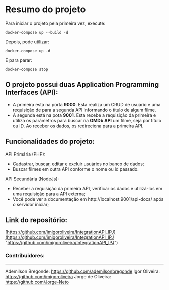 # Resumo do projeto

Para iniciar o projeto pela primeira vez, execute:

`docker-compose up --build -d`

Depois, pode utilizar:

`docker-compose up -d`

E para parar:

`docker-compose stop`


## O projeto possui duas Application Programming Interfaces (API):
- A primeira está na porta **9000**. Esta realiza um CRUD de usuário e uma requisição de para a segunda API informando o título de algum filme.
- A segunda está na pota **9001**. Esta recebe a requisição da primeira e utiliza os parâmetros para buscar na **OMDb API** um filme, seja por título ou ID. Ao receber os dados, os redireciona para a primeira API.

## Funcionalidades do projeto:
API Primária (PHP):
- Cadastrar, buscar, editar e excluir usuários no banco de dados;
- Buscar filmes em outra API conforme o nome ou id passado.

API Secundária (NodeJs):
- Receber a requisição da primeira API, verificar os dados e utilizá-los em uma requisição para a API externa;
- Você pode ver a documentação em http://localhost:9001/api-docs/ após o servidor iniciar;

## Link do repositório:
[https://github.com/imigoroliveira/IntegrationAPI_IPJ](https://github.com/imigoroliveira/IntegrationAPI_IPJ "https://github.com/imigoroliveira/IntegrationAPI_IPJ")

### Contribuidores:
------------
Ademilson Bregonde: https://github.com/ademilsonbregonde
Igor Oliveira: https://github.com/imigoroliveira
Jorge de Oliveira: https://github.com/Jorge-Neto
